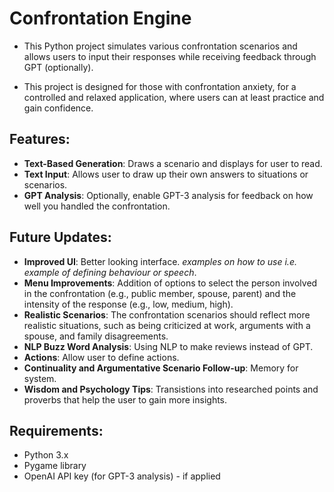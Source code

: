 # Confrontation Engine

* This Python project simulates various confrontation scenarios and allows users to input their responses while receiving feedback through GPT (optionally).

* This project is designed for those with confrontation anxiety, for a controlled and relaxed application, where users can at least practice and gain confidence.

## Features:
- **Text-Based Generation**: Draws a scenario and displays for user to read.
- **Text Input**: Allows user to draw up their own answers to situations or scenarios.
- **GPT Analysis**: Optionally, enable GPT-3 analysis for feedback on how well you handled the confrontation.

## Future Updates:
- **Improved UI**: Better looking interface. *examples on how to use i.e. example of defining behaviour or speech*.
- **Menu Improvements**: Addition of options to select the person involved in the confrontation (e.g., public member, spouse, parent) and the intensity of the response (e.g., low, medium, high).
- **Realistic Scenarios**: The confrontation scenarios should reflect more realistic situations, such as being criticized at work, arguments with a spouse, and family disagreements.
- **NLP Buzz Word Analysis**: Using NLP to make reviews instead of GPT.
- **Actions**: Allow user to define actions.
- **Continuality and Argumentative Scenario Follow-up**: Memory for system.
- **Wisdom and Psychology Tips**: Transistions into researched points and proverbs that help the user to gain more insights.

## Requirements:
- Python 3.x
- Pygame library
- OpenAI API key (for GPT-3 analysis) - if applied
